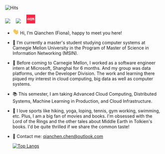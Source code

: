   ![Hits](https://hits.seeyoufarm.com/api/count/incr/badge.svg?url=https%3A%2F%2Fgithub.com%2Ffionachan01%2FREADME.md&count_bg=%2379C83D&title_bg=%23C70FA1&icon=linux.svg&icon_color=%23FFFFFF&title=visitors&edge_flat=false)
  
<div align="left">
<!--   <a href="https://careers.microsoft.com/professionals/us/en/l-shanghai"><img src="https://img.shields.io/badge/Microsoft-666666?style=for-the-badge&logo=microsoft&logoColor=white"></a>&emsp; -->
  <a href="https://www.linkedin.com/in/qianchenchen2001/"><img src="https://img.shields.io/badge/LinkedIn-0077B5?style=for-the-badge&logo=linkedin&logoColor=white"></a>&emsp;
  <a href="https://www.instagram.com/qianchen.cchen/"><img src="https://img.shields.io/badge/Instagram-E4405F?style=for-the-badge&logo=instagram&logoColor=white"></a>&emsp;
  <a href="https://www.xiaohongshu.com/user/profile/5b59d2c9e8ac2b162da434dc?xhsshare=CopyLink&appuid=5b59d2c9e8ac2b162da434dc&apptime=1667907134"><img src="https://github.com/FionaChan01/FionaChan01.github.io/blob/master/images/xiaohongshu.png" width="28px"></a>&emsp;
 
</div>

- <img src="https://raw.githubusercontent.com/FionaChan01/FionaChan01.github.io/master/images/Hi.gif" width="20px"> Hi, I’m Qianchen (Fiona), happy to meet you here!
- 👀 I’m currently a master's student studying computer systems at Carnegie Mellon University in the Program of Master of Science in Information Networking (MSIN).
- 📣 Before coming to Carnegie Mellon, I worked as a software engineer intern at Microsoft, Shanghai for 6 months. And my group was data platforms, under the Developer Division. The work and learning there piqued my interest in cloud computing, big data as well as computer systems.
- 📚 This semester, I am taking Advanced Cloud Computing, Distributed Systems, Machine Learning in Production, and Cloud Infrastructure.
- 🤗 I love sports like hiking, yoga, loping, tennis, gym working, swimming, etc. Plus, I am a big fan of movies and books. I'm obsessed with the Lord of the Rings and the other tales about Middle Earth in Tolkien's books. I'd be quite thrilled if we share the common taste!
- 📮 Contact me: qianchen.chen@outlook.com


  [![Top Langs](https://github-readme-stats.vercel.app/api/top-langs/?username=fionachan01&layout=compact)](https://github.com/anuraghazra/github-readme-stats)

<!-- ![c](https://img.shields.io/badge/C-00599C?style=for-the-badge&logo=c&logoColor=white)
![c++](https://img.shields.io/badge/C%2B%2B-00599C?style=for-the-badge&logo=c%2B%2B&logoColor=white)
![python](https://img.shields.io/badge/Python-FFD43B?style=for-the-badge&logo=python&logoColor=blue)

![Qianchen's GitHub stats](https://github-readme-stats.vercel.app/api?username=fionachan01&count_private=true&show_icons=true&theme=moltack)

 -->

<!-- [![Readme Card](https://github-readme-stats.vercel.app/api/pin/?username=fionachan01&repo=medi-BERT&theme=moltack)](https://github.com/fionachan01/github-readme-stats)
 -->
 
<!---
FionaChan01/FionaChan01 is a ✨ special ✨ repository because its `README.md` (this file) appears on your GitHub profile.
You can click the Preview link to take a look at your changes.
--->

